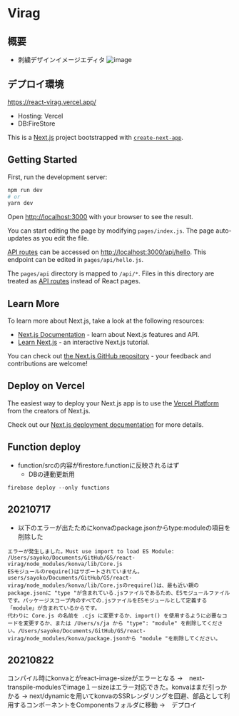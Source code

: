 # Virag 
## 概要
- 刺繍デザインイメージエディタ
![image](https://user-images.githubusercontent.com/38471145/130343108-65c0acec-3ee5-4536-9e25-93a644aa0794.png)

## デプロイ環境
https://react-virag.vercel.app/
- Hosting: Vercel
- DB:FireStore


This is a [Next.js](https://nextjs.org/) project bootstrapped with [`create-next-app`](https://github.com/vercel/next.js/tree/canary/packages/create-next-app).
## Getting Started

First, run the development server:

```bash
npm run dev
# or
yarn dev
```

Open [http://localhost:3000](http://localhost:3000) with your browser to see the result.

You can start editing the page by modifying `pages/index.js`. The page auto-updates as you edit the file.

[API routes](https://nextjs.org/docs/api-routes/introduction) can be accessed on [http://localhost:3000/api/hello](http://localhost:3000/api/hello). This endpoint can be edited in `pages/api/hello.js`.

The `pages/api` directory is mapped to `/api/*`. Files in this directory are treated as [API routes](https://nextjs.org/docs/api-routes/introduction) instead of React pages.

## Learn More

To learn more about Next.js, take a look at the following resources:

- [Next.js Documentation](https://nextjs.org/docs) - learn about Next.js features and API.
- [Learn Next.js](https://nextjs.org/learn) - an interactive Next.js tutorial.

You can check out [the Next.js GitHub repository](https://github.com/vercel/next.js/) - your feedback and contributions are welcome!

## Deploy on Vercel

The easiest way to deploy your Next.js app is to use the [Vercel Platform](https://vercel.com/new?utm_medium=default-template&filter=next.js&utm_source=create-next-app&utm_campaign=create-next-app-readme) from the creators of Next.js.

Check out our [Next.js deployment documentation](https://nextjs.org/docs/deployment) for more details.

## Function deploy
- function/srcの内容がfirestore.functionに反映されるはず
    -  DBの連動更新用 
```
firebase deploy --only functions
```

## 20210717
- 以下のエラーが出たためにkonvaのpackage.jsonからtype:moduleの項目を削除した
```
エラーが発生しました。Must use import to load ES Module: /Users/sayoko/Documents/GitHub/GS/react-virag/node_modules/konva/lib/Core.js
ESモジュールのrequire()はサポートされていません。
users/sayoko/Documents/GitHub/GS/react-virag/node_modules/konva/lib/Core.jsのrequire()は、最も近い親のpackage.jsonに "type "が含まれている.jsファイルであるため、ESモジュールファイルです。パッケージスコープ内のすべての.jsファイルをESモジュールとして定義する「module」が含まれているからです。
代わりに Core.js の名前を .cjs に変更するか、import() を使用するように必要なコードを変更するか、または /Users/s/ja から "type": "module" を削除してください。/Users/sayoko/Documents/GitHub/GS/react-virag/node_modules/konva/package.jsonから "module "を削除してください。
```
## 20210822
コンパイル時にkonvaとがreact-image-sizeがエラーとなる 
→　next-transpile-modulesでimage１ーsizeはエラー対応できた。konvaはまだ引っかかる 
→ next/dynamicを用いてkonvaのSSRレンダリングを回避、部品として利用するコンポーネントをComponentsフォルダに移動
→　デプロイ
